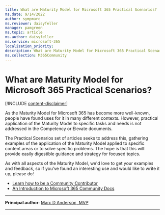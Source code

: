 ```yaml
---
title: What are Maturity Model for Microsoft 365 Practical Scenarios?
ms.date: 9/14/2022
author: sympmarc
ms.reviewer: daisyfeller
manager: pamgreen
ms.topic: article
ms.author: daisyfeller
ms.service: microsoft-365
localization_priority:
description: What are Maturity Model for Microsoft 365 Practical Scenarios?
ms.collection: M365Community
---
```


# What are Maturity Model for Microsoft 365 Practical Scenarios?

[!INCLUDE [content-disclaimer](includes/content-disclaimer.md)]

As the Maturity Model for Microsoft 365 has become more well-known, people have found uses for it in many different contexts. However, practical application of the Maturity Model to specific tasks and needs is not addressed in the Competency or Elevate documents.

The Practical Scenarios set of articles seeks to address this, gathering examples of the application of the Maturity Model applied to specific content areas or to solve specific problems. The hope is that this will provide easily digestible guidance and strategy for focused topics.

As with all aspects of the Maturity Model, we'd love to get your examples and feedback, so if you've found an interesting use and would like to write it up, please do!

- [Learn how to be a Community Contributor](https://github.com/MicrosoftDocs/microsoft-365-community/blob/master/README.md)
- [An Introduction to Microsoft 365 Community Docs](https://github.com/MicrosoftDocs/microsoft-365-community/blob/main/Sharing%20is%20Caring%20Community%20Docs.pdf)

---

**Principal author**: [Marc D Anderson, MVP](https://www.linkedin.com/in/marcanderson/)

---
